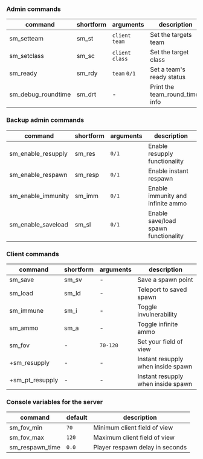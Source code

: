 ### Admin commands

| command            | shortform | arguments        | description                    |
|--------------------|-----------|------------------|--------------------------------|
| sm_setteam         | sm_st     | `client` `team`  |Set the targets team            |
| sm_setclass        | sm_sc     | `client` `class` |Set the target class            |
| sm_ready           | sm_rdy    | `team` `0/1`     |Set a team's ready status       |
| sm_debug_roundtime | sm_drt    | -                |Print the team_round_timer info |

### Backup admin commands

| command            | shortform | arguments | description                         |
|--------------------|-----------|-----------|-------------------------------------|
| sm_enable_resupply | sm_res    | `0/1`     |Enable resupply functionality        |
| sm_enable_respawn  | sm_resp   | `0/1`     |Enable instant respawn               |
| sm_enable_immunity | sm_imm    | `0/1`     |Enable immunity and infinite ammo    |
| sm_enable_saveload | sm_sl     | `0/1`     |Enable save/load spawn functionality |

### Client commands

| command         | shortform | arguments | description                        |
|-----------------|-----------|-----------|------------------------------------|
| sm_save         | sm_sv     | -         | Save a spawn point                 |
| sm_load         | sm_ld     | -         | Teleport to saved spawn            |
| sm_immune       | sm_i      | -         | Toggle invulnerability             |
| sm_ammo         | sm_a      | -         | Toggle infinite ammo               |
| sm_fov          | -         | `70-120`  | Set your field of view             |
| +sm_resupply    | -         | -         | Instant resupply when inside spawn |
| +sm_pt_resupply | -         | -         | Instant resupply when inside spawn |

### Console variables for the server

| command         | default | description                     |
|-----------------|---------|---------------------------------|
| sm_fov_min      | `70`    | Minimum client field of view    |
| sm_fov_max      | `120`   | Maximum client field of view    |
| sm_respawn_time | `0.0`   | Player respawn delay in seconds |